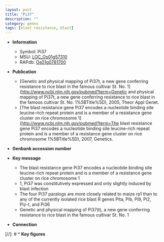 ```yaml
---
layout: post
title: "Pi37"
description: ""
category: genes
tags: [blast resistance, blast]
---
```


* **Information**  
    + Symbol: Pi37  
    + MSU: [LOC_Os01g57310](http://rice.uga.edu/cgi-bin/ORF_infopage.cgi?orf=LOC_Os01g57310)  
    + RAPdb: [Os01g0781700](https://rapdb.dna.affrc.go.jp/locus/?name=Os01g0781700)  

* **Publication**  
    + [Genetic and physical mapping of Pi37t, a new gene conferring resistance to rice blast in the famous cultivar St. No. 1](http://www.ncbi.nlm.nih.gov/pubmed?term=Genetic and physical mapping of Pi37t, a new gene conferring resistance to rice blast in the famous cultivar St. No. 1%5BTitle%5D), 2005, Theor Appl Genet.
    + [The blast resistance gene Pi37 encodes a nucleotide binding site leucine-rich repeat protein and is a member of a resistance gene cluster on rice chromosome 1](http://www.ncbi.nlm.nih.gov/pubmed?term=The blast resistance gene Pi37 encodes a nucleotide binding site leucine-rich repeat protein and is a member of a resistance gene cluster on rice chromosome 1%5BTitle%5D), 2007, Genetics.

* **Genbank accession number**  

* **Key message**  
    + The blast resistance gene Pi37 encodes a nucleotide binding site leucine-rich repeat protein and is a member of a resistance gene cluster on rice chromosome 1
    + 1, Pi37 was constitutively expressed and only slightly induced by blast infection
    + The four Pi37 paralogs are more closely related to maize rp1 than to any of the currently isolated rice blast R genes Pita, Pib, Pi9, Pi2, Piz-t, and Pi36
    + Genetic and physical mapping of Pi37(t), a new gene conferring resistance to rice blast in the famous cultivar St. No. 1

* **Connection**  

[//]: # * **Key figures**  


